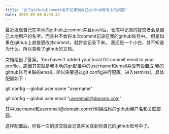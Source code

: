 ```yaml
---
title: "关于github上commit后不记录到自己github账号上的问题"
date: 2015-09-06 0:39:42
---
```


最近发现自己在本地向github上commit并且push后，仓库中记录的提交者会是自己本地用户的名字。而且并不会将本次commit记录在我的github账号中。
但是如果在github上直接更改并commit，就将会记录下来。
我还是一个小白，并不知道为什么。所以查看了github的文档。

文档给出了答案，You haven't added your local Git commit email to your profile。原因其实就是我本地的git配置中的username和email并没有设置成
我的github账号关联的email。所以需要通过git config进行配置。进入terminal，具体配置如下：

git config --global user.name "username"

git config --global user.email "useremail@domain.com"

其中username和useremail@domain.com分别换成你的github用户名和关联邮箱。

这样配置后，你每一次的提交就会记录并关联到你自己的github账号中了。
